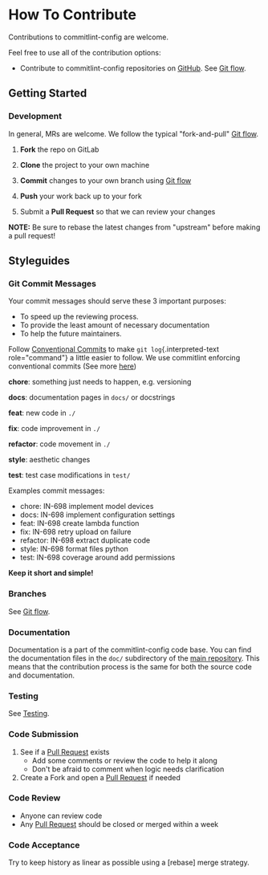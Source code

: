 <!-- Space: Projects -->
<!-- Parent: CommitlintConfig -->
<!-- Title: Contributing CommitlintConfig -->

<!-- Label: CommitlintConfig -->
<!-- Label: Contributing -->
<!-- Include: disclaimer.md -->
<!-- Include: ac:toc -->

# How To Contribute

Contributions to commitlint-config are welcome.

Feel free to use all of the contribution options:

- Contribute to commitlint-config repositories on [GitHub](https://github.com/InfosisARG/commitlint-config). See [Git flow](./contribute/git-flow.md).

## Getting Started

### Development

In general, MRs are welcome. We follow the typical "fork-and-pull" [Git flow](./contribute/git-flow.md).

1.  **Fork** the repo on GitLab
2.  **Clone** the project to your own machine
3.  **Commit** changes to your own branch using [Git flow](./contribute/git-flow.md)
4.  **Push** your work back up to your fork

5.  Submit a **Pull Request** so that we can review your changes

**NOTE:** Be sure to rebase the latest changes from "upstream" before making a pull request!

## Styleguides

### Git Commit Messages

Your commit messages should serve these 3 important purposes:

- To speed up the reviewing process.
- To provide the least amount of necessary documentation
- To help the future maintainers.

Follow [Conventional Commits](https://www.conventionalcommits.org/en/v1.0.0) to make `git log`{.interpreted-text role="command"} a little easier to follow. We use commitlint enforcing conventional commits (See more [here](https://github.com/conventional-changelog/commitlint))

**chore**: something just needs to happen, e.g. versioning

**docs**: documentation pages in `docs/` or docstrings

**feat**: new code in `./`

**fix**: code improvement in `./`

**refactor**: code movement in `./`

**style**: aesthetic changes

**test**: test case modifications in `test/`

Examples commit messages:

- chore: IN-698 implement model devices
- docs: IN-698 implement configuration settings
- feat: IN-698 create lambda function
- fix: IN-698 retry upload on failure
- refactor: IN-698 extract duplicate code
- style: IN-698 format files python
- test: IN-698 coverage around add permissions

**Keep it short and simple!**

### Branches

See [Git flow](./contribute/git-flow.md).

### Documentation

Documentation is a part of the commitlint-config code base. You can find the documentation files in the `doc/` subdirectory of the [main repository](https://github.com/InfosisARG/commitlint-config). This means that the contribution process is the same for both the source code and documentation.

### Testing

See [Testing](./testing.md).

### Code Submission

1.  See if a [Pull Request](https://github.com/InfosisARG/commitlint-config/pulls) exists
    - Add some comments or review the code to help it along
    - Don\'t be afraid to comment when logic needs clarification
2.  Create a Fork and open a [Pull Request](https://github.com/InfosisARG/commitlint-config/pulls) if needed

### Code Review

- Anyone can review code
- Any [Pull Request](https://github.com/InfosisARG/commitlint-config/pulls) should be closed or merged within a week

### Code Acceptance

Try to keep history as linear as possible using a [rebase] merge strategy.
